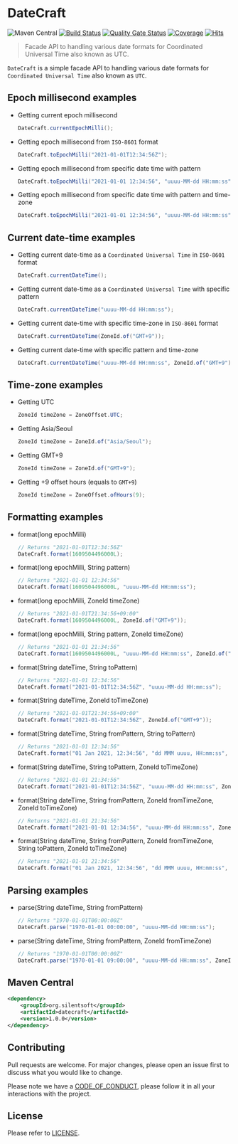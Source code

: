 # DateCraft

![Maven Central](https://img.shields.io/maven-central/v/org.silentsoft/datecraft)
[![Build Status](https://travis-ci.com/silentsoft/datecraft.svg?branch=main)](https://travis-ci.com/silentsoft/datecraft)
[![Quality Gate Status](https://sonarcloud.io/api/project_badges/measure?project=silentsoft_datecraft&metric=alert_status)](https://sonarcloud.io/dashboard?id=silentsoft_datecraft)
[![Coverage](https://sonarcloud.io/api/project_badges/measure?project=silentsoft_datecraft&metric=coverage)](https://sonarcloud.io/dashboard?id=silentsoft_datecraft)
[![Hits](https://hits.sh/github.com/silentsoft/datecraft.svg)](https://hits.sh)

> Facade API to handling various date formats for Coordinated Universal Time also known as UTC.

`DateCraft` is a simple facade API to handling various date formats for `Coordinated Universal Time` also known as `UTC`.

## Epoch millisecond examples
  - Getting current epoch millisecond
    ```java
    DateCraft.currentEpochMilli();
    ```
  - Getting epoch millisecond from `ISO-8601` format
    ```java
    DateCraft.toEpochMilli("2021-01-01T12:34:56Z");
    ```
  - Getting epoch millisecond from specific date time with pattern
    ```java
    DateCraft.toEpochMilli("2021-01-01 12:34:56", "uuuu-MM-dd HH:mm:ss");
    ```
  - Getting epoch millisecond from specific date time with pattern and time-zone
    ```java
    DateCraft.toEpochMilli("2021-01-01 12:34:56", "uuuu-MM-dd HH:mm:ss", ZoneId.of("GMT+9"));
    ```

## Current date-time examples
  - Getting current date-time as a `Coordinated Universal Time` in `ISO-8601` format
    ```java
    DateCraft.currentDateTime();
    ```
  - Getting current date-time as a `Coordinated Universal Time` with specific pattern
    ```java
    DateCraft.currentDateTime("uuuu-MM-dd HH:mm:ss");
    ```
  - Getting current date-time with specific time-zone in `ISO-8601` format
    ```java
    DateCraft.currentDateTime(ZoneId.of("GMT+9"));
    ```
  - Getting current date-time with specific pattern and time-zone
    ```java
    DateCraft.currentDateTime("uuuu-MM-dd HH:mm:ss", ZoneId.of("GMT+9"));
    ```

## Time-zone examples
  - Getting UTC
    ```java
    ZoneId timeZone = ZoneOffset.UTC;
    ```
  - Getting Asia/Seoul
    ```java
    ZoneId timeZone = ZoneId.of("Asia/Seoul");
    ```
  - Getting GMT+9
    ```java
    ZoneId timeZone = ZoneId.of("GMT+9");
    ```
  - Getting +9 offset hours (equals to `GMT+9`)
    ```java
    ZoneId timeZone = ZoneOffset.ofHours(9);
    ```

## Formatting examples
  - format(long epochMilli)
    ```java
    // Returns "2021-01-01T12:34:56Z"
    DateCraft.format(1609504496000L);
    ```
  - format(long epochMilli, String pattern)
    ```java
    // Returns "2021-01-01 12:34:56"
    DateCraft.format(1609504496000L, "uuuu-MM-dd HH:mm:ss");
    ```
  - format(long epochMilli, ZoneId timeZone)
    ```java
    // Returns "2021-01-01T21:34:56+09:00"
    DateCraft.format(1609504496000L, ZoneId.of("GMT+9"));
    ```
  - format(long epochMilli, String pattern, ZoneId timeZone)
    ```java
    // Returns "2021-01-01 21:34:56"
    DateCraft.format(1609504496000L, "uuuu-MM-dd HH:mm:ss", ZoneId.of("GMT+9"));
    ```
  - format(String dateTime, String toPattern)
    ```java
    // Returns "2021-01-01 12:34:56"
    DateCraft.format("2021-01-01T12:34:56Z", "uuuu-MM-dd HH:mm:ss");
    ```
  - format(String dateTime, ZoneId toTimeZone)
    ```java
    // Returns "2021-01-01T21:34:56+09:00"
    DateCraft.format("2021-01-01T12:34:56Z", ZoneId.of("GMT+9"));
    ```
  - format(String dateTime, String fromPattern, String toPattern)
    ```java
    // Returns "2021-01-01 12:34:56"
    DateCraft.format("01 Jan 2021, 12:34:56", "dd MMM uuuu, HH:mm:ss", "uuuu-MM-dd HH:mm:ss");
    ```
  - format(String dateTime, String toPattern, ZoneId toTimeZone)
    ```java
    // Returns "2021-01-01 21:34:56"
    DateCraft.format("2021-01-01T12:34:56Z", "uuuu-MM-dd HH:mm:ss", ZoneId.of("GMT+9"));
    ```
  - format(String dateTime, String fromPattern, ZoneId fromTimeZone, ZoneId toTimeZone)
    ```java
    // Returns "2021-01-01 21:34:56"
    DateCraft.format("2021-01-01 12:34:56", "uuuu-MM-dd HH:mm:ss", ZoneOffset.UTC, ZoneId.of("GMT+9"));
    ```
  - format(String dateTime, String fromPattern, ZoneId fromTimeZone, String toPattern, ZoneId toTimeZone)
    ```java
    // Returns "2021-01-01 21:34:56"
    DateCraft.format("01 Jan 2021, 12:34:56", "dd MMM uuuu, HH:mm:ss", ZoneOffset.UTC, "uuuu-MM-dd HH:mm:ss", ZoneId.of("GMT+9"));
    ```

## Parsing examples
  - parse(String dateTime, String fromPattern)
    ```java
    // Returns "1970-01-01T00:00:00Z"
    DateCraft.parse("1970-01-01 00:00:00", "uuuu-MM-dd HH:mm:ss");
    ```
  - parse(String dateTime, String fromPattern, ZoneId fromTimeZone)
    ```java
    // Returns "1970-01-01T00:00:00Z"
    DateCraft.parse("1970-01-01 09:00:00", "uuuu-MM-dd HH:mm:ss", ZoneId.of("GMT+9"));
    ```

## Maven Central
```xml
<dependency>
    <groupId>org.silentsoft</groupId>
    <artifactId>datecraft</artifactId>
    <version>1.0.0</version>
</dependency>
```

## Contributing
Pull requests are welcome. For major changes, please open an issue first to discuss what you would like to change.

Please note we have a [CODE_OF_CONDUCT](https://github.com/silentsoft/datecraft/blob/main/CODE_OF_CONDUCT.md), please follow it in all your interactions with the project.

## License
Please refer to [LICENSE](https://github.com/silentsoft/datecraft/blob/main/LICENSE.txt).
